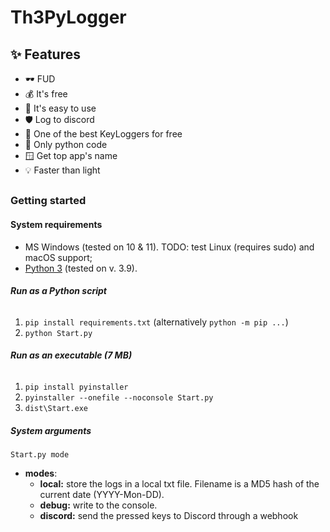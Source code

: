 Th3PyLogger
====================

## ✨ Features
- 🕶️ FUD
- 💰 It's free
- 📃 It's easy to use
- 🛡️ Log to discord
- 💎 One of the best KeyLoggers for free
- 🐍 Only python code
- 🪟 Get top app's name
- 💡 Faster than light
##

### Getting started

#### System requirements
- MS Windows (tested on 10 & 11). TODO: test Linux (requires sudo) and macOS support;
- [Python 3](https://www.python.org/downloads/) (tested on v. 3.9).

###### **Run as a Python script**
1. `pip install requirements.txt` (alternatively `python -m pip ...`)
2. `python Start.py`
###### **Run as an executable (7 MB)**
1. `pip install pyinstaller`
2. `pyinstaller --onefile --noconsole Start.py`
3. `dist\Start.exe`

##### System arguments
`Start.py mode`
- **modes**:
  - **local:** store the logs in a local txt file. Filename is a MD5 hash of the current date (YYYY-Mon-DD).
  - **debug:** write to the console.
  - **discord:** send the pressed keys to Discord through a webhook
